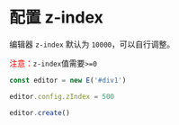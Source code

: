 # 配置 z-index

编辑器 `z-index` 默认为 `10000`，可以自行调整。

<span style="color: red;">注意：</span>`z-index`值需要`>=0`

```js
const editor = new E('#div1')

editor.config.zIndex = 500

editor.create()
```
